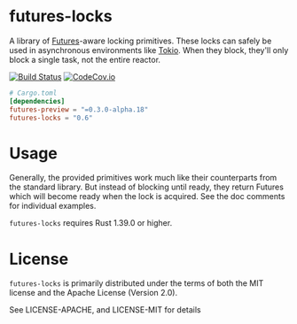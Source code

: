 # futures-locks

A library of [Futures]-aware locking primitives.  These locks can safely be used
in asynchronous environments like [Tokio].  When they block, they'll only block
a single task, not the entire reactor.

[![Build Status](https://api.cirrus-ci.com/github/asomers/futures-locks.svg)](https://cirrus-ci.com/github/asomers/futures-locks)
[![CodeCov.io](https://codecov.io/gh/asomers/futures-locks/branch/master/graph/badge.svg)](https://codecov.io/gh/asomers/futures-locks)

[Futures]: https://github.com/rust-lang-nursery/futures-rs
[Tokio]: https:/tokio.rs

```toml
# Cargo.toml
[dependencies]
futures-preview = "=0.3.0-alpha.18"
futures-locks = "0.6"
```

# Usage

Generally, the provided primitives work much like their counterparts from the
standard library.  But instead of blocking until ready, they return Futures
which will become ready when the lock is acquired.  See the doc comments for
individual examples.

`futures-locks` requires Rust 1.39.0 or higher.

# License

`futures-locks` is primarily distributed under the terms of both the MIT license
and the Apache License (Version 2.0).

See LICENSE-APACHE, and LICENSE-MIT for details
